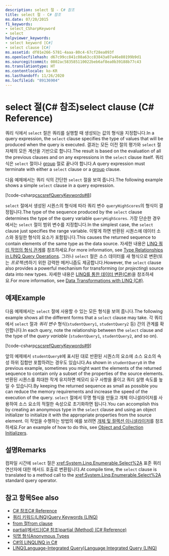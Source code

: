 ```yaml
---
description: select 절 - C# 참조
title: select 절 - C# 참조
ms.date: 07/20/2015
f1_keywords:
- select_CSharpKeyword
- select
helpviewer_keywords:
- select keyword [C#]
- select clause [C#]
ms.assetid: df01e266-5781-4aaa-80c4-67cf28ea093f
ms.openlocfilehash: d67c99cc841c08a63cc83843a07a46e80199b9d1
ms.sourcegitcommit: 0802ac583585110022beb6af8ea0b39188b77c43
ms.translationtype: HT
ms.contentlocale: ko-KR
ms.lasthandoff: 11/26/2020
ms.locfileid: "89136904"
---
```

# <a name="select-clause-c-reference"></a><span data-ttu-id="25342-103">select 절(C# 참조)</span><span class="sxs-lookup"><span data-stu-id="25342-103">select clause (C# Reference)</span></span>

<span data-ttu-id="25342-104">쿼리 식에서 `select` 절은 쿼리를 실행할 때 생성되는 값의 형식을 지정합니다.</span><span class="sxs-lookup"><span data-stu-id="25342-104">In a query expression, the `select` clause specifies the type of values that will be produced when the query is executed.</span></span> <span data-ttu-id="25342-105">결과는 모든 이전 절의 평가와 `select` 절 자체의 모든 계산을 기반으로 합니다.</span><span class="sxs-lookup"><span data-stu-id="25342-105">The result is based on the evaluation of all the previous clauses and on any expressions in the `select` clause itself.</span></span> <span data-ttu-id="25342-106">쿼리 식은 `select` 절이나 [group](group-clause.md) 절로 끝나야 합니다.</span><span class="sxs-lookup"><span data-stu-id="25342-106">A query expression must terminate with either a `select` clause or a [group](group-clause.md) clause.</span></span>

<span data-ttu-id="25342-107">다음 예제에서는 쿼리 식의 간단한 `select` 절을 보여 줍니다.</span><span class="sxs-lookup"><span data-stu-id="25342-107">The following example shows a simple `select` clause in a query expression.</span></span>

[!code-csharp[cscsrefQueryKeywords#8](~/samples/snippets/csharp/VS_Snippets_VBCSharp/CsCsrefQueryKeywords/CS/Select.cs#8)]  

<span data-ttu-id="25342-108">`select` 절에서 생성된 시퀀스의 형식에 따라 쿼리 변수 `queryHighScores`의 형식이 결정됩니다.</span><span class="sxs-lookup"><span data-stu-id="25342-108">The type of the sequence produced by the `select` clause determines the type of the query variable `queryHighScores`.</span></span> <span data-ttu-id="25342-109">가장 단순한 경우에서는 `select` 절이 범위 변수를 지정합니다.</span><span class="sxs-lookup"><span data-stu-id="25342-109">In the simplest case, the `select` clause just specifies the range variable.</span></span> <span data-ttu-id="25342-110">이렇게 하면 반환된 시퀀스에 데이터 소스와 동일한 형식의 요소가 포함됩니다.</span><span class="sxs-lookup"><span data-stu-id="25342-110">This causes the returned sequence to contain elements of the same type as the data source.</span></span> <span data-ttu-id="25342-111">자세한 내용은 [LINQ 쿼리 작업의 형식 관계](../../programming-guide/concepts/linq/type-relationships-in-linq-query-operations.md)를 참조하세요.</span><span class="sxs-lookup"><span data-stu-id="25342-111">For more information, see [Type Relationships in LINQ Query Operations](../../programming-guide/concepts/linq/type-relationships-in-linq-query-operations.md).</span></span> <span data-ttu-id="25342-112">그러나 `select` 절은 소스 데이터를 새 형식으로 변환(또는 *프로젝션*)하기 위한 강력한 메커니즘도 제공합니다.</span><span class="sxs-lookup"><span data-stu-id="25342-112">However, the `select` clause also provides a powerful mechanism for transforming (or *projecting*) source data into new types.</span></span> <span data-ttu-id="25342-113">자세한 내용은 [LINQ를 통한 데이터 변환(C#)](../../programming-guide/concepts/linq/data-transformations-with-linq.md)을 참조하세요.</span><span class="sxs-lookup"><span data-stu-id="25342-113">For more information, see [Data Transformations with LINQ (C#)](../../programming-guide/concepts/linq/data-transformations-with-linq.md).</span></span>

## <a name="example"></a><span data-ttu-id="25342-114">예제</span><span class="sxs-lookup"><span data-stu-id="25342-114">Example</span></span>

<span data-ttu-id="25342-115">다음 예제에서는 `select` 절에 사용할 수 있는 모든 형식을 보여 줍니다.</span><span class="sxs-lookup"><span data-stu-id="25342-115">The following example shows all the different forms that a `select` clause may take.</span></span> <span data-ttu-id="25342-116">각 쿼리에서 `select` 절과 *쿼리 변수* 형식(`studentQuery1`, `studentQuery2` 등) 간의 관계를 확인합니다.</span><span class="sxs-lookup"><span data-stu-id="25342-116">In each query, note the relationship between the `select` clause and the type of the *query variable* (`studentQuery1`, `studentQuery2`, and so on).</span></span>

[!code-csharp[cscsrefQueryKeywords#9](~/samples/snippets/csharp/VS_Snippets_VBCSharp/CsCsrefQueryKeywords/CS/Select.cs#9)]

<span data-ttu-id="25342-117">앞의 예제에서 `studentQuery8`에 표시된 대로 반환된 시퀀스의 요소에 소스 요소의 속성 하위 집합만 포함하려는 경우도 있습니다.</span><span class="sxs-lookup"><span data-stu-id="25342-117">As shown in `studentQuery8` in the previous example, sometimes you might want the elements of the returned sequence to contain only a subset of the properties of the source elements.</span></span> <span data-ttu-id="25342-118">반환된 시퀀스를 최대한 작게 유지하면 메모리 요구 사항을 줄이고 쿼리 실행 속도를 높일 수 있습니다.</span><span class="sxs-lookup"><span data-stu-id="25342-118">By keeping the returned sequence as small as possible you can reduce the memory requirements and increase the speed of the execution of the query.</span></span> <span data-ttu-id="25342-119">`select` 절에서 무명 형식을 만들고 개체 이니셜라이저를 사용하여 소스 요소의 적절한 속성으로 초기화하면 됩니다.</span><span class="sxs-lookup"><span data-stu-id="25342-119">You can accomplish this by creating an anonymous type in the `select` clause and using an object initializer to initialize it with the appropriate properties from the source element.</span></span> <span data-ttu-id="25342-120">이 작업을 수행하는 방법의 예를 보려면 [개체 및 컬렉션 이니셜라이저](../../programming-guide/classes-and-structs/object-and-collection-initializers.md)를 참조하세요.</span><span class="sxs-lookup"><span data-stu-id="25342-120">For an example of how to do this, see [Object and Collection Initializers](../../programming-guide/classes-and-structs/object-and-collection-initializers.md).</span></span>

## <a name="remarks"></a><span data-ttu-id="25342-121">설명</span><span class="sxs-lookup"><span data-stu-id="25342-121">Remarks</span></span>

<span data-ttu-id="25342-122">컴파일 시간에 `select` 절은 <xref:System.Linq.Enumerable.Select%2A> 표준 쿼리 연산자에 대한 메서드 호출로 변환됩니다.</span><span class="sxs-lookup"><span data-stu-id="25342-122">At compile time, the `select` clause is translated to a method call to the <xref:System.Linq.Enumerable.Select%2A> standard query operator.</span></span>

## <a name="see-also"></a><span data-ttu-id="25342-123">참고 항목</span><span class="sxs-lookup"><span data-stu-id="25342-123">See also</span></span>

- [<span data-ttu-id="25342-124">C# 참조</span><span class="sxs-lookup"><span data-stu-id="25342-124">C# Reference</span></span>](../index.md)
- [<span data-ttu-id="25342-125">쿼리 키워드(LINQ)</span><span class="sxs-lookup"><span data-stu-id="25342-125">Query Keywords (LINQ)</span></span>](query-keywords.md)
- [<span data-ttu-id="25342-126">from 절</span><span class="sxs-lookup"><span data-stu-id="25342-126">from clause</span></span>](from-clause.md)
- [<span data-ttu-id="25342-127">partial(메서드)(C# 참조)</span><span class="sxs-lookup"><span data-stu-id="25342-127">partial (Method) (C# Reference)</span></span>](partial-method.md)
- [<span data-ttu-id="25342-128">익명 형식</span><span class="sxs-lookup"><span data-stu-id="25342-128">Anonymous Types</span></span>](../../programming-guide/classes-and-structs/anonymous-types.md)
- [<span data-ttu-id="25342-129">C#의 LINQ</span><span class="sxs-lookup"><span data-stu-id="25342-129">LINQ in C#</span></span>](../../linq/index.md)
- [<span data-ttu-id="25342-130">LINQ(Language-Integrated Query)</span><span class="sxs-lookup"><span data-stu-id="25342-130">Language Integrated Query (LINQ)</span></span>](../../programming-guide/concepts/linq/index.md)
